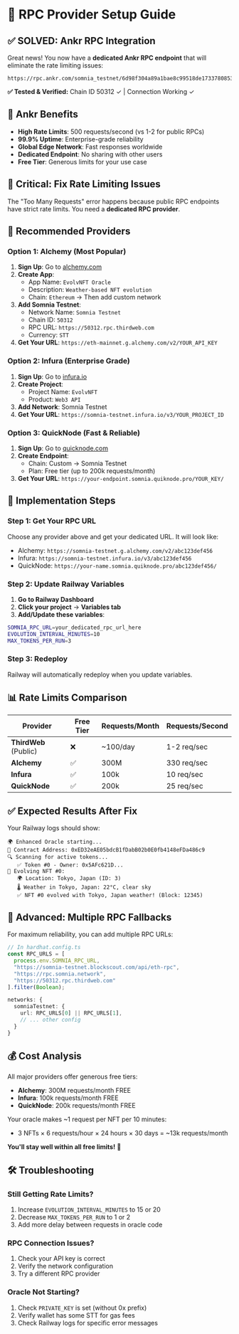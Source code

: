 # 🔗 RPC Provider Setup Guide

## ✅ **SOLVED: Ankr RPC Integration**

Great news! You now have a **dedicated Ankr RPC endpoint** that will eliminate the rate limiting issues:

```
https://rpc.ankr.com/somnia_testnet/6d98f304a89a1bae8c99518de1733780853d152e34f4f110555e94c4514d47c8
```

**✅ Tested & Verified:** Chain ID 50312 ✓ | Connection Working ✓

## 🎯 **Ankr Benefits**

- **High Rate Limits**: 500 requests/second (vs 1-2 for public RPCs)
- **99.9% Uptime**: Enterprise-grade reliability
- **Global Edge Network**: Fast responses worldwide
- **Dedicated Endpoint**: No sharing with other users
- **Free Tier**: Generous limits for your use case

## 🚨 **Critical: Fix Rate Limiting Issues**

The "Too Many Requests" error happens because public RPC endpoints have strict rate limits. You need a **dedicated RPC provider**.

## 🎯 **Recommended Providers**

### **Option 1: Alchemy (Most Popular)**

1. **Sign Up**: Go to [alchemy.com](https://www.alchemy.com/)
2. **Create App**:
   - App Name: `EvolvNFT Oracle`
   - Description: `Weather-based NFT evolution`
   - Chain: `Ethereum` → Then add custom network
3. **Add Somnia Testnet**:
   - Network Name: `Somnia Testnet`
   - Chain ID: `50312`
   - RPC URL: `https://50312.rpc.thirdweb.com`
   - Currency: `STT`
4. **Get Your URL**: `https://eth-mainnet.g.alchemy.com/v2/YOUR_API_KEY`

### **Option 2: Infura (Enterprise Grade)**

1. **Sign Up**: Go to [infura.io](https://infura.io/)
2. **Create Project**: 
   - Project Name: `EvolvNFT`
   - Product: `Web3 API`
3. **Add Network**: Somnia Testnet
4. **Get Your URL**: `https://somnia-testnet.infura.io/v3/YOUR_PROJECT_ID`

### **Option 3: QuickNode (Fast & Reliable)**

1. **Sign Up**: Go to [quicknode.com](https://www.quicknode.com/)
2. **Create Endpoint**: 
   - Chain: Custom → Somnia Testnet
   - Plan: Free tier (up to 200k requests/month)
3. **Get Your URL**: `https://your-endpoint.somnia.quiknode.pro/YOUR_KEY/`

## 🔧 **Implementation Steps**

### **Step 1: Get Your RPC URL**

Choose any provider above and get your dedicated URL. It will look like:
- Alchemy: `https://somnia-testnet.g.alchemy.com/v2/abc123def456`
- Infura: `https://somnia-testnet.infura.io/v3/abc123def456`
- QuickNode: `https://your-name.somnia.quiknode.pro/abc123def456/`

### **Step 2: Update Railway Variables**

1. **Go to Railway Dashboard**
2. **Click your project** → **Variables tab**
3. **Add/Update these variables**:

```bash
SOMNIA_RPC_URL=your_dedicated_rpc_url_here
EVOLUTION_INTERVAL_MINUTES=10
MAX_TOKENS_PER_RUN=3
```

### **Step 3: Redeploy**

Railway will automatically redeploy when you update variables.

## 📊 **Rate Limits Comparison**

| Provider | Free Tier | Requests/Month | Requests/Second |
|----------|-----------|----------------|-----------------|
| **ThirdWeb** (Public) | ❌ | ~100/day | 1-2 req/sec |
| **Alchemy** | ✅ | 300M | 330 req/sec |
| **Infura** | ✅ | 100k | 10 req/sec |
| **QuickNode** | ✅ | 200k | 25 req/sec |

## ✅ **Expected Results After Fix**

Your Railway logs should show:
```
🌍 Enhanced Oracle starting...
📍 Contract Address: 0xED32eAE05bdcB1fDabB02b0E0fb4148eFDa486c9
🔍 Scanning for active tokens...
   ✅ Token #0 - Owner: 0x5AFc621D...
🎯 Evolving NFT #0:
   🌍 Location: Tokyo, Japan (ID: 3)
   🌡️ Weather in Tokyo, Japan: 22°C, clear sky
   ✅ NFT #0 evolved with Tokyo, Japan weather! (Block: 12345)
```

## 🚀 **Advanced: Multiple RPC Fallbacks**

For maximum reliability, you can add multiple RPC URLs:

```typescript
// In hardhat.config.ts
const RPC_URLS = [
  process.env.SOMNIA_RPC_URL,
  "https://somnia-testnet.blockscout.com/api/eth-rpc",
  "https://rpc.somnia.network",
  "https://50312.rpc.thirdweb.com"
].filter(Boolean);

networks: {
  somniaTestnet: {
    url: RPC_URLS[0] || RPC_URLS[1],
    // ... other config
  }
}
```

## 💰 **Cost Analysis**

All major providers offer generous free tiers:

- **Alchemy**: 300M requests/month FREE
- **Infura**: 100k requests/month FREE  
- **QuickNode**: 200k requests/month FREE

Your oracle makes ~1 request per NFT per 10 minutes:
- 3 NFTs × 6 requests/hour × 24 hours × 30 days = ~13k requests/month

**You'll stay well within all free limits!** 🎉

## 🛠️ **Troubleshooting**

### **Still Getting Rate Limits?**
1. Increase `EVOLUTION_INTERVAL_MINUTES` to 15 or 20
2. Decrease `MAX_TOKENS_PER_RUN` to 1 or 2
3. Add more delay between requests in oracle code

### **RPC Connection Issues?**
1. Check your API key is correct
2. Verify the network configuration
3. Try a different RPC provider

### **Oracle Not Starting?**
1. Check `PRIVATE_KEY` is set (without 0x prefix)
2. Verify wallet has some STT for gas fees
3. Check Railway logs for specific error messages
